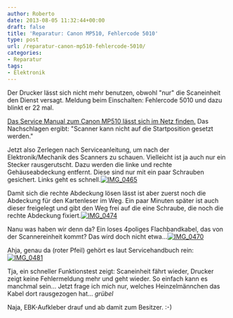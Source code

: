 ```yaml
---
author: Roberto
date: 2013-08-05 11:32:44+00:00
draft: false
title: 'Reparatur: Canon MP510, Fehlercode 5010'
type: post
url: /reparatur-canon-mp510-fehlercode-5010/
categories:
- Reparatur
tags:
- Elektronik
---
```


Der Drucker lässt sich nicht mehr benutzen, obwohl "nur" die Scaneinheit den Dienst versagt. Meldung beim Einschalten: Fehlercode 5010 und dazu blinkt er 22 mal.

[Das Service Manual zum Canon MP510 lässt sich im Netz finden.](https://www.scribd.com/doc/117083093/CANON-MP510-Service-Manual) Das Nachschlagen ergibt: "Scanner kann nicht auf die Startposition gesetzt werden."<!-- more -->

Jetzt also Zerlegen nach Serviceanleitung, um nach der Elektronik/Mechanik des Scanners zu schauen. Vielleicht ist ja auch nur ein Stecker rausgerutscht. Dazu werden die linke und rechte Gehäuseabdeckung entfernt. Diese sind nur mit ein paar Schrauben gesichert. Links geht es schnell.[![IMG_0465](/wp-content/uploads/2013/07/IMG_0465-300x199.jpg)
](/wp-content/uploads/2013/07/IMG_0465.jpg)

Damit sich die rechte Abdeckung lösen lässt ist aber zuerst noch die Abdeckung für den Kartenleser im Weg. Ein paar Minuten später ist auch dieser freigelegt und gibt den Weg frei auf die eine Schraube, die noch die rechte Abdeckung fixiert.[![IMG_0474](/wp-content/uploads/2013/07/IMG_0474-199x300.jpg)
](/wp-content/uploads/2013/07/IMG_0474.jpg)

Nanu was haben wir denn da? Ein loses 4poliges Flachbandkabel, das von der Scannereinheit kommt? Das wird doch nicht etwa...[![IMG_0470](/wp-content/uploads/2013/07/IMG_0470-300x199.jpg)
](/wp-content/uploads/2013/07/IMG_0470.jpg)

Ahja, genau da (roter Pfeil) gehört es laut Servicehandbuch rein:[![IMG_0481](/wp-content/uploads/2013/07/IMG_0481-300x199.jpg)
](/wp-content/uploads/2013/07/IMG_0481.jpg)

Tja, ein schneller Funktionstest zeigt: Scaneinheit fährt wieder, Drucker zeigt keine Fehlermeldung mehr und geht wieder. So einfach kann es manchmal sein... Jetzt frage ich mich nur, welches Heinzelmännchen das Kabel dort rausgezogen hat... *grübel*

Naja, EBK-Aufkleber drauf und ab damit zum Besitzer. :-)
